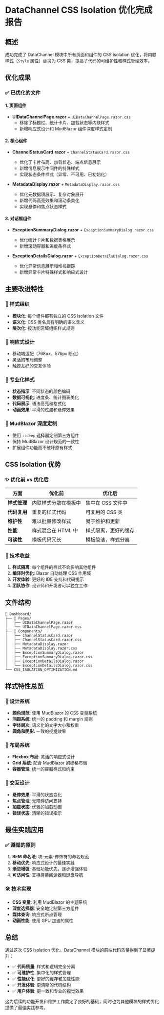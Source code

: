 # DataChannel CSS Isolation 优化完成报告

## 概述

成功完成了 DataChannel 模块中所有页面和组件的 CSS isolation 优化，将内联样式（`Style` 属性）替换为 CSS 类，提高了代码的可维护性和样式管理效率。

## 优化成果

### ✅ 已优化的文件

#### 1. 页面组件
- **UIDataChannelPage.razor** + `UIDataChannelPage.razor.css`
  - 移除了标题栏、统计卡片、加载状态等内联样式
  - 新增响应式设计和 MudBlazor 组件深度样式定制

#### 2. 核心组件
- **ChannelStatusCard.razor** + `ChannelStatusCard.razor.css`
  - 优化了卡片布局、加载状态、端点信息展示
  - 新增信息展示中间件的特殊样式
  - 实现状态条件样式（异常、不可用、已初始化）

- **MetadataDisplay.razor** + `MetadataDisplay.razor.css`
  - 优化元数据项展示、复杂对象展开
  - 新增代码高亮效果和滚动条美化
  - 实现悬停和焦点状态样式

#### 3. 对话框组件
- **ExceptionSummaryDialog.razor** + `ExceptionSummaryDialog.razor.css`
  - 优化统计卡片和数据表格展示
  - 新增滚动容器和进度条样式

- **ExceptionDetailsDialog.razor** + `ExceptionDetailsDialog.razor.css`
  - 优化异常信息展示和堆栈跟踪
  - 新增异常卡片特殊样式和响应式设计

## 主要改进特性

### 🎨 样式组织
- **模块化**: 每个组件都有独立的 CSS isolation 文件
- **语义化**: CSS 类名具有明确的语义含义
- **层次化**: 按功能区域组织样式规则

### 📱 响应式设计
- 移动端适配（768px、576px 断点）
- 灵活的布局调整
- 触摸友好的交互体验

### 🎯 专业化样式
- **状态指示**: 不同状态的颜色编码
- **数据可视化**: 进度条、统计图表美化
- **代码展示**: 语法高亮和格式化
- **动画效果**: 平滑的过渡和悬停效果

### 🔧 MudBlazor 深度定制
- 使用 `::deep` 选择器定制第三方组件
- 保持 MudBlazor 设计规范的一致性
- 扩展组件功能而不破坏原有样式

## CSS Isolation 优势

### ✨ 优化前 vs 优化后

| 方面 | 优化前 | 优化后 |
|------|--------|--------|
| **样式管理** | 内联样式分散在模板中 | 集中在 CSS 文件中 |
| **代码复用** | 重复的样式代码 | 可复用的 CSS 类 |
| **维护性** | 难以批量修改样式 | 易于维护和更新 |
| **性能** | 样式混合在 HTML 中 | 样式隔离，更好的缓存 |
| **可读性** | 模板代码冗长 | 模板简洁，样式分离 |

### 🚀 技术收益
1. **样式隔离**: 每个组件的样式不会影响其他组件
2. **编译时优化**: Blazor 自动处理 CSS 作用域
3. **开发体验**: 更好的 IDE 支持和代码提示
4. **团队协作**: 设计师和开发者可以独立工作

## 文件结构

```
📁 Dashboard/
├── 📁 Pages/
│   ├── UIDataChannelPage.razor
│   └── UIDataChannelPage.razor.css
├── 📁 Components/
│   ├── ChannelStatusCard.razor
│   ├── ChannelStatusCard.razor.css
│   ├── MetadataDisplay.razor
│   ├── MetadataDisplay.razor.css
│   ├── ExceptionSummaryDialog.razor
│   ├── ExceptionSummaryDialog.razor.css
│   ├── ExceptionDetailsDialog.razor
│   └── ExceptionDetailsDialog.razor.css
└── CSS_ISOLATION_OPTIMIZATION.md
```

## 样式特性总览

### 🎨 设计系统
- **颜色规范**: 使用 MudBlazor 的 CSS 变量系统
- **间距系统**: 统一的 padding 和 margin 规则
- **字体层次**: 语义化的文字大小和权重
- **圆角和阴影**: 一致的视觉效果

### 📐 布局系统
- **Flexbox 布局**: 灵活的响应式设计
- **Grid 系统**: 配合 MudBlazor 的栅格布局
- **容器管理**: 统一的容器样式和约束

### 🎯 交互设计
- **悬停效果**: 平滑的状态变化
- **焦点管理**: 无障碍访问支持
- **加载状态**: 优雅的加载动画
- **错误状态**: 清晰的错误指示

## 最佳实践应用

### ✅ 遵循的原则
1. **BEM 命名法**: 块-元素-修饰符的命名规范
2. **移动优先**: 响应式设计的最佳实践
3. **渐进增强**: 基础功能优先，逐步增强体验
4. **可访问性**: 支持屏幕阅读器和键盘导航

### 🛠️ 技术实现
- **CSS 变量**: 利用 MudBlazor 的主题系统
- **深度选择器**: 安全地定制第三方组件
- **媒体查询**: 响应式断点管理
- **动画性能**: 使用 GPU 加速的属性

## 总结

通过这次 CSS isolation 优化，DataChannel 模块的前端代码质量得到了显著提升：

- ✅ **代码质量**: 样式和逻辑完全分离
- ✅ **可维护性**: 集中化的样式管理
- ✅ **性能优化**: 更好的缓存和加载性能
- ✅ **开发体验**: 更清晰的代码结构
- ✅ **用户体验**: 更一致和专业的视觉效果

这为后续的功能开发和维护工作奠定了良好的基础，同时也为其他模块的样式优化提供了最佳实践参考。